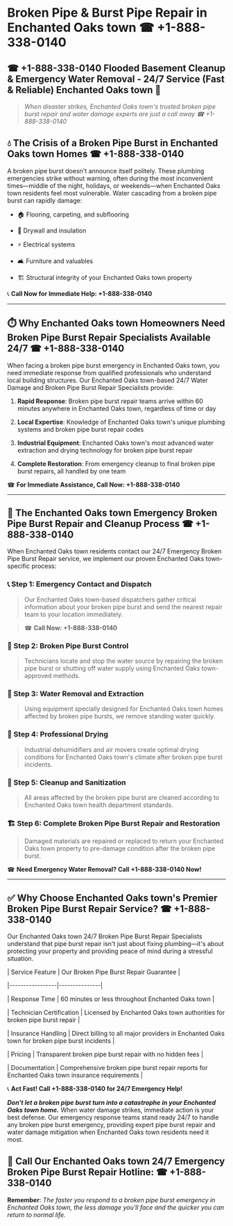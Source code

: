 # Broken Pipe & Burst Pipe Repair in Enchanted Oaks town ☎ +1-888-338-0140  
## ☎ +1-888-338-0140 Flooded Basement Cleanup & Emergency Water Removal - 24/7 Service (Fast & Reliable) Enchanted Oaks town 🚨  

> *When disaster strikes, Enchanted Oaks town's trusted broken pipe burst repair and water damage experts are just a call away ☎ +1-888-338-0140*  

## 💧 The Crisis of a Broken Pipe Burst in Enchanted Oaks town Homes ☎ +1-888-338-0140  

A broken pipe burst doesn't announce itself politely. These plumbing emergencies strike without warning, often during the most inconvenient times—middle of the night, holidays, or weekends—when Enchanted Oaks town residents feel most vulnerable. Water cascading from a broken pipe burst can rapidly damage:  

* 🏠 Flooring, carpeting, and subflooring  
* 🧱 Drywall and insulation  
* ⚡ Electrical systems  
* 🛋️ Furniture and valuables  
* 🏗️ Structural integrity of your Enchanted Oaks town property  

📞 **Call Now for Immediate Help: +1-888-338-0140**  

---  

## ⏱️ Why Enchanted Oaks town Homeowners Need Broken Pipe Burst Repair Specialists Available 24/7 ☎ +1-888-338-0140  

When facing a broken pipe burst emergency in Enchanted Oaks town, you need immediate response from qualified professionals who understand local building structures. Our Enchanted Oaks town-based 24/7 Water Damage and Broken Pipe Burst Repair Specialists provide:  

1. **Rapid Response**: Broken pipe burst repair teams arrive within 60 minutes anywhere in Enchanted Oaks town, regardless of time or day  
2. **Local Expertise**: Knowledge of Enchanted Oaks town's unique plumbing systems and broken pipe burst repair codes  
3. **Industrial Equipment**: Enchanted Oaks town's most advanced water extraction and drying technology for broken pipe burst repair  
4. **Complete Restoration**: From emergency cleanup to final broken pipe burst repairs, all handled by one team  

☎ **For Immediate Assistance, Call Now: +1-888-338-0140**  

---  

## 🔧 The Enchanted Oaks town Emergency Broken Pipe Burst Repair and Cleanup Process ☎ +1-888-338-0140  

When Enchanted Oaks town residents contact our 24/7 Emergency Broken Pipe Burst Repair service, we implement our proven Enchanted Oaks town-specific process:  

### 📞 Step 1: Emergency Contact and Dispatch  
> Our Enchanted Oaks town-based dispatchers gather critical information about your broken pipe burst and send the nearest repair team to your location immediately.  
> ☎ **Call Now: +1-888-338-0140**  

### 🚿 Step 2: Broken Pipe Burst Control  
> Technicians locate and stop the water source by repairing the broken pipe burst or shutting off water supply using Enchanted Oaks town-approved methods.  

### 🌊 Step 3: Water Removal and Extraction  
> Using equipment specially designed for Enchanted Oaks town homes affected by broken pipe bursts, we remove standing water quickly.  

### 💨 Step 4: Professional Drying  
> Industrial dehumidifiers and air movers create optimal drying conditions for Enchanted Oaks town's climate after broken pipe burst incidents.  

### 🧼 Step 5: Cleanup and Sanitization  
> All areas affected by the broken pipe burst are cleaned according to Enchanted Oaks town health department standards.  

### 🏗️ Step 6: Complete Broken Pipe Burst Repair and Restoration  
> Damaged materials are repaired or replaced to return your Enchanted Oaks town property to pre-damage condition after the broken pipe burst.  

☎ **Need Emergency Water Removal? Call +1-888-338-0140 Now!**  

---  

## ✅ Why Choose Enchanted Oaks town's Premier Broken Pipe Burst Repair Service? ☎ +1-888-338-0140  

Our Enchanted Oaks town 24/7 Broken Pipe Burst Repair Specialists understand that pipe burst repair isn't just about fixing plumbing—it's about protecting your property and providing peace of mind during a stressful situation.  

| Service Feature | Our Broken Pipe Burst Repair Guarantee |  
|-----------------|---------------|  
| Response Time | 60 minutes or less throughout Enchanted Oaks town |  
| Technician Certification | Licensed by Enchanted Oaks town authorities for broken pipe burst repair |  
| Insurance Handling | Direct billing to all major providers in Enchanted Oaks town for broken pipe burst incidents |  
| Pricing | Transparent broken pipe burst repair with no hidden fees |  
| Documentation | Comprehensive broken pipe burst repair reports for Enchanted Oaks town insurance requirements |  

📞 **Act Fast! Call +1-888-338-0140 for 24/7 Emergency Help!**  

***Don't let a broken pipe burst turn into a catastrophe in your Enchanted Oaks town home.*** When water damage strikes, immediate action is your best defense. Our emergency response teams stand ready 24/7 to handle any broken pipe burst emergency, providing expert pipe burst repair and water damage mitigation when Enchanted Oaks town residents need it most.  

## 📱 Call Our Enchanted Oaks town 24/7 Emergency Broken Pipe Burst Repair Hotline: ☎ +1-888-338-0140  

**Remember**: *The faster you respond to a broken pipe burst emergency in Enchanted Oaks town, the less damage you'll face and the quicker you can return to normal life.*